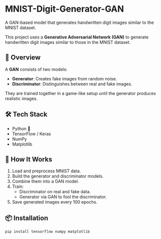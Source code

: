 # MNIST-Digit-Generator-GAN
A GAN-based model that generates handwritten digit images similar to the MNIST dataset.

This project uses a **Generative Adversarial Network (GAN)** to generate handwritten digit images similar to those in the MNIST dataset.

## 🧾 Overview

A **GAN** consists of two models:
- **Generator**: Creates fake images from random noise.
- **Discriminator**: Distinguishes between real and fake images.

They are trained together in a game-like setup until the generator produces realistic images.

## 🛠️ Tech Stack

- Python 🐍
- TensorFlow / Keras
- NumPy
- Matplotlib

## 🧪 How It Works

1. Load and preprocess MNIST data.
2. Build the generator and discriminator models.
3. Combine them into a GAN model.
4. Train:
   - Discriminator on real and fake data.
   - Generator via GAN to fool the discriminator.
5. Save generated images every 100 epochs.

## 📦 Installation

```bash
pip install tensorflow numpy matplotlib
